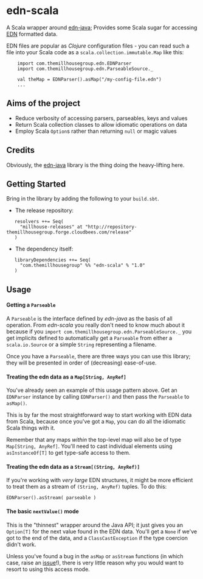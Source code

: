 edn-scala
=========

A Scala wrapper around [edn-java](https://github.com/bpsm/edn-java); Provides some Scala sugar for
accessing [EDN](https://github.com/edn-format/edn) formatted data.

EDN files are popular as _Clojure_ configuration files -
you can read such a file into your Scala code as a
```scala.collection.immutable.Map``` like this:

```
    import com.themillhousegroup.edn.EDNParser
    import com.themillhousegroup.edn.ParseableSource._

    val theMap = EDNParser().asMap("/my-config-file.edn")
    ...
```



## Aims of the project
  - Reduce verbosity of accessing parsers, parseables, keys and values
  - Return Scala collection classes to allow idiomatic operations on data
  - Employ Scala ```Option```s rather than returning ```null``` or magic values


## Credits
Obviously, the [edn-java](https://github.com/bpsm/edn-java) library is the thing doing the heavy-lifting here.


## Getting Started
Bring in the library by adding the following to your ```build.sbt```. 

  - The release repository: 

```
   resolvers ++= Seq(
     "millhouse-releases" at "http://repository-themillhousegroup.forge.cloudbees.com/release"
   )
```
  - The dependency itself: 

```
   libraryDependencies ++= Seq(
     "com.themillhousegroup" %% "edn-scala" % "1.0"
   )

```

## Usage

#### Getting a ```Parseable```

A ```Parseable``` is the interface defined by *edn-java* as the basis of all operation. From *edn-scala*
you really don't need to know much about it because if you ```import com.themillhousegroup.edn.ParseableSource._```
you get implicits defined to automatically get a ```Parseable``` from either a ```scala.io.Source``` or a simple
```String``` representing a filename.

Once you have a ```Parseable```, there are three ways you can use this library; they will be presented in order of (decreasing) ease-of-use.

#### Treating the edn data as a ```Map[String, AnyRef]```
You've already seen an example of this usage pattern above.
Get an ```EDNParser``` instance by calling ```EDNParser()``` and then pass the ```Parseable``` to ```asMap()```.

This is by far the most straightforward way to start working with EDN data from Scala, because once you've got a ```Map```, you can
do all the idiomatic Scala things with it.

Remember that any maps _within_ the top-level map will also be of type ```Map[String, AnyRef]```.
You'll need to cast individual elements using ```asInstanceOf[T]``` to get type-safe access to them.

#### Treating the edn data as a ```Stream[(String, AnyRef)]```
If you're working with *very large* EDN structures, it might be more efficient to treat them as a stream of
```(String, AnyRef)``` tuples. To do this:

```EDNParser().asStream( parseable ) ```


#### The basic ```nextValue()``` mode
This is the "thinnest" wrapper around the Java API; it just gives you an ```Option[T]``` for the next value found in
the EDN data. You'll get a ```None``` if we've got to the end of the data, and a ```ClassCastException``` if the type coercion
didn't work.

Unless you've found a bug in the ```asMap``` or ```asStream``` functions (in which case, raise an [issue](https://github.com/themillhousegroup/edn-scala/issues)!), there is very little reason why you would want to
resort to using this access mode.
